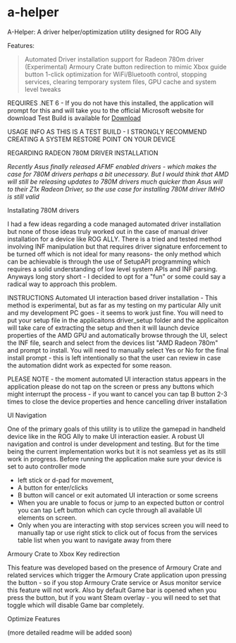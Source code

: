 # a-helper
A-Helper: A driver helper/optimization utility designed for ROG Ally

Features:
> Automated Driver installation support for Radeon 780m driver (Experimental)
> Armoury Crate button redirection to mimic Xbox guide button
> 1-click optimization for WiFi/Bluetooth control, stopping services, clearing temporary system files, GPU cache and system level tweaks


REQUIRES .NET 6 - If you do not have this installed, the application will prompt for this and will take you to the official Microsoft website for download
Test Build is available for [Download ](https://github.com/alixzibit/a-helper/releases/download/testbuild_release/ahelper_test_build.zip)

USAGE INFO
AS THIS IS A TEST BUILD - I STRONGLY RECOMMEND CREATING A SYSTEM RESTORE POINT ON YOUR DEVICE 


REGARDING RADEON 780M DRIVER INSTALLATION

*Recently Asus finally released AFMF enabled drivers - which makes the case for 780M drivers perhaps a bit unecessary. But I would think that AMD will still be releasing updates to 780M drivers much quicker than Asus will to their Z1x Radeon Driver, so the use case for installing 780M driver IMHO is still valid*

Installating 780M drivers

I had a few ideas regarding a code managed automated driver installation but none of those ideas truly worked out in the case of manual driver installation for a device like ROG ALLY. There is a tried and tested method involving INF manipulation but that requires driver signature enforcement to be turned off which is not ideal for many reasons- the only method which can be achievable is through the use of SetupAPI programming which requires a solid understanding of low level system APIs and INF parsing. Anyways long story short - I decided to opt for a "fun" or some could say a radical way to approach this problem.

INSTRUCTIONS
Automated UI interaction based driver installation - This method is experimental, but as far as my testing on my particular Ally unit and my development PC goes - it seems to work just fine. You will need to put your setup file in the applicaitons driver_setup folder and the applicaiton will take care of extracting the setup and then it will launch device properties of the AMD GPU and automatically browse through the UI, select the INF file, search and select from the devices list "AMD Radeon 780m" and prompt to install. You will need to manually select Yes or No for the final install prompt - this is left intentionally so that the user can review in case the automation didnt work as expected for some reason. 

PLEASE NOTE - the moment automated UI interaction status appears in the application please do not tap on the screen or press any buttons which might interrupt the process - if you want to cancel you can tap B button 2-3 times to close the device properties and hence cancelling driver installation


UI Navigation

One of the primary goals of this utility is to utilize the gamepad in handheld device like in the ROG Ally to make UI interaction easier. A robust UI navigation and control is under development and testing. But for the time being the current implementation works but it is not seamless yet as its still work in progress.
Before running the application make sure your device is set to auto controller mode
- left stick or d-pad for movement,
-  A button for enter/clicks
-  B button will cancel or exit automated UI interaction or some screens
-  When you are unable to focus or jump to an expected button or control you can tap Left button
which can cycle through all available UI elements on screen.
- Only when you are interacting with stop services screen you will need to manually tap or use right stick to click out of focus from the services table list when you want to navigate away from there

Armoury Crate to Xbox Key redirection

This feature was developed based on the presence of Armoury Crate and related services which trigger the Armoury Crate application upon pressing the button - so if you stop Armoury Crate service or Asus monitor service this feature will not work. Also by default Game bar is opened when you press the button, but if you want Steam overlay - you will need to set that toggle which will disable Game bar completely.

Optimize Features

(more detailed readme will be added soon)
